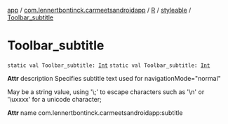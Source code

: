 [app](../../../index.md) / [com.lennertbontinck.carmeetsandroidapp](../../index.md) / [R](../index.md) / [styleable](index.md) / [Toolbar_subtitle](./-toolbar_subtitle.md)

# Toolbar_subtitle

`static val Toolbar_subtitle: `[`Int`](https://kotlinlang.org/api/latest/jvm/stdlib/kotlin/-int/index.html)
`static val Toolbar_subtitle: `[`Int`](https://kotlinlang.org/api/latest/jvm/stdlib/kotlin/-int/index.html)

**Attr**
description Specifies subtitle text used for navigationMode="normal"

May be a string value, using '\\;' to escape characters such as '\\n' or '\\uxxxx' for a unicode character;

**Attr**
name com.lennertbontinck.carmeetsandroidapp:subtitle


